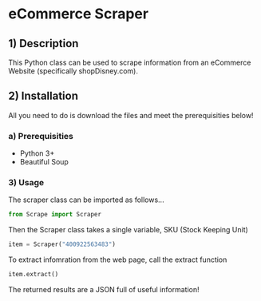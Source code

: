# eCommerce Scraper

## 1) Description
This Python class can be used to scrape information from an eCommerce Website (specifically shopDisney.com).

## 2) Installation
All you need to do is download the files and meet the prerequisities below!

### a) Prerequisities
- Python 3+
- Beautiful Soup

### 3) Usage
The scraper class can be imported as follows...

``` python
from Scrape import Scraper
```

Then the Scraper class takes a single variable, SKU (Stock Keeping Unit)

``` python
item = Scraper("400922563483")
```

To extract infomration from the web page, call the extract function

``` python
item.extract()
```

The returned results are a JSON full of useful information!
